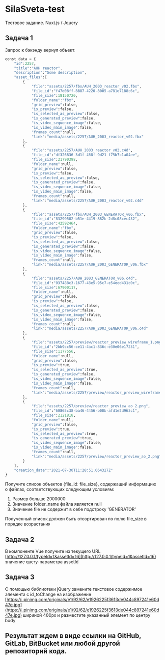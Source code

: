 # SilaSveta-test
Тестовое задание. Nuxt.js / Jquery

## Задача 1

Запрос к бэкэнду вернул объект:

```python
const data = {
    "id":2257,
    "title":"AUH reactor",
    "description":"Some description",
    "asset_files":[
        {
            "file":"assets/2257/fbx/AUH_2003_reactor_v02.fbx",
            "file_id":"f47d08ff-8887-4220-8005-a781e7188c6c",
            "file_size":18150720,
            "folder_name":"fbx",
            "grid_preview":false,
            "is_preview":false,
            "is_selected_as_preview":false,
            "is_generated_preview":false,
            "is_video_sequence_image":false,
            "is_video_main_image":false,
            "frames_count":null,
            "link":"media/assets/2257/AUH_2003_reactor_v02.fbx"
        },
        {
            "file":"assets/2257/AUH_2003_reactor_v02.c4d",
            "file_id":"df326836-3d1f-468f-9d21-f75b7c1a04ee",
            "file_size":21790398,
            "folder_name":null,
            "grid_preview":false,
            "is_preview":false,
            "is_selected_as_preview":false,
            "is_generated_preview":false,
            "is_video_sequence_image":false,
            "is_video_main_image":false,
            "frames_count":null,
            "link":"media/assets/2257/AUH_2003_reactor_v02.c4d"
        },
        {
            "file":"assets/2257/fbx/AUH_2003_GENERATOR_v06.fbx",
            "file_id":"83299502-b51e-4419-882b-2d8c08cec432",
            "file_size":42592464,
            "folder_name":"fbx",
            "grid_preview":false,
            "is_preview":false,
            "is_selected_as_preview":false,
            "is_generated_preview":false,
            "is_video_sequence_image":false,
            "is_video_main_image":false,
            "frames_count":null,
            "link":"media/assets/2257/AUH_2003_GENERATOR_v06.fbx"
        },
        {
            "file":"assets/2257/AUH_2003_GENERATOR_v06.c4d",
            "file_id":"037488c3-1677-48e5-95c7-e54ecd431c0c",
            "file_size":67900117,
            "folder_name":null,
            "grid_preview":false,
            "is_preview":false,
            "is_selected_as_preview":false,
            "is_generated_preview":false,
            "is_video_sequence_image":false,
            "is_video_main_image":false,
            "frames_count":null,
            "link":"media/assets/2257/AUH_2003_GENERATOR_v06.c4d"
        },
        {
            "file":"assets/2257/preview/reactor_preview_wireframe_1.png",
            "file_id":"2bb9cc56-ce11-4ac1-836c-e30e06e17231",
            "file_size":1177556,
            "folder_name":null,
            "grid_preview":false,
            "is_preview":true,
            "is_selected_as_preview":true,
            "is_generated_preview":false,
            "is_video_sequence_image":false,
            "is_video_main_image":false,
            "frames_count":null,
            "link":"media/assets/2257/preview/reactor_preview_wireframe_1.png"
        },
        {
            "file":"assets/2257/preview/reactor_preview_ao_2.png",
            "file_id":"60865c38-ba46-4456-b00b-afd1e2d963c1",
            "file_size":2121818,
            "folder_name":null,
            "grid_preview":false,
            "is_preview":true,
            "is_selected_as_preview":true,
            "is_generated_preview":true,
            "is_video_sequence_image":false,
            "is_video_main_image":false,
            "frames_count":null,
            "link":"media/assets/2257/preview/reactor_preview_ao_2.png"
        }
    ],
    "creation_date":"2021-07-30T11:28:51.064327Z"
}
```

Получите список объектов {file_id: file_size}, содержащий информацию о файлах, соответствующих следующим условиям:

1. Размер больше 2000000
2. Значение folder_name файла является null
3. Значение file не содержит в себе подстроку 'GENERATOR'

Полученный список должен быть отсортирован по полю file_size в порядке возрастания

## Задача 2

В компоненте Vue получите из текущего URL [http://127.0.0.1/typeId=1&assetId=16](http://127.0.0.1/typeId=1&assetId=16) значение query-параметра assetId

## Задача 3

С помощью библиотеки jQuery замените текстовое содержимое элемента с id_toChange на изображение [https://i.pinimg.com/originals/e1/92/62/e1926225f3613de044c897241e60d47e.jpg](https://i.pinimg.com/originals/e1/92/62/e1926225f3613de044c897241e60d47e.jpg) шириной 400px и разместите указанный элемент по центру body

## Результат ждем в виде ссылки на GitHub, GitLab, BitBucket или любой другой репозиторий кода.
